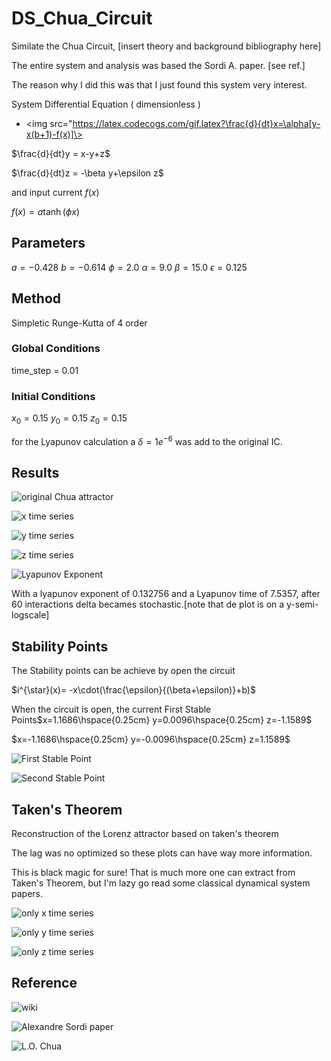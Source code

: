 
# DS_Chua_Circuit

Similate the Chua Circuit, [insert theory and background bibliography here]


The entire system and analysis was based the Sordi A. paper. [see ref.]


The reason why I did this was that I just found this system very interest.

System Differential Equation ( dimensionless )

- <img src="https://latex.codecogs.com/gif.latex?\frac{d}{dt}x=\alpha[y-x(b+1)-f(x)]\>

$\frac{d}{dt}y = x-y+z$

$\frac{d}{dt}z = -\beta y+\epsilon z$

and  input current $f(x)$

$f(x)=a \tanh(\phi x)$

## Parameters

$a= -0.428$
$b= -0.614$
$\phi = 2.0$
$\alpha = 9.0$
$\beta = 15.0$
$\epsilon = 0.125$

## Method

Simpletic Runge-Kutta of 4 order

### Global Conditions

time_step = 0.01

### Initial Conditions

$x_0 = 0.15$
$y_0 = 0.15$
$z_0 = 0.15$

for the Lyapunov calculation a $\delta=1e^{-6}$ was add to the original IC.

## Results 

![original Chua attractor](https://github.com/gcontesini/DS_Chua_Circuit/blob/master/ts_chua_circuit.png)

![x time series](https://github.com/gcontesini/DS_Chua_Circuit/blob/master/chua_circuit_x_ts.png)

![y time series](https://github.com/gcontesini/DS_Chua_Circuit/blob/master/chua_circuit_y_ts.png)

![z time series](https://github.com/gcontesini/DS_Chua_Circuit/blob/master/chua_circuit_z_ts.png)

![Lyapunov Exponent](https://github.com/gcontesini/DS_Chua_Circuit/blob/master/chua_circuit_lyapunov_exp.png)

With a lyapunov exponent of $0.132756$ and a Lyapunov time of $7.5357$, after 
60 interactions delta becames stochastic.[note that de plot is on a y-semi-logscale]

## Stability Points

The Stability points can be achieve by open the circuit

$i^{\star}(x)= -x\cdot(\frac{\epsilon}{(\beta+\epsilon)}+b)$

When the circuit is open, the current
First Stable Points$x=1.1686\hspace{0.25cm}  y=0.0096\hspace{0.25cm}  z=-1.1589$

$x=-1.1686\hspace{0.25cm}  y=-0.0096\hspace{0.25cm}  z=1.1589$

![First Stable Point](https://github.com/gcontesini/DS_Chua_Circuit/blob/master/ts_chua_circuit_FSP.png)

![Second Stable Point](https://github.com/gcontesini/DS_Chua_Circuit/blob/master/ts_chua_circuit_SSP.png)

## Taken's Theorem

Reconstruction of the Lorenz attractor based on taken's theorem

The lag was no optimized so these plots can have way more information.

This is black magic for sure! That is much more one can extract from Taken's Theorem, but I'm lazy go read some classical dynamical system papers.

![only x time series](https://github.com/gcontesini/DS_Chua_Circuit/blob/master/chua_x_takens_theorem.png)

![only y time series](https://github.com/gcontesini/DS_Chua_Circuit/blob/master/chua_y_takens_theorem.png)

![only z time series](https://github.com/gcontesini/DS_Chua_Circuit/blob/master/chua_z_takens_theorem.png)

## Reference

![wiki](https://en.wikipedia.org/wiki/Chua%27s_circuit)

![Alexandre Sordi paper](https://doi.org/10.1590/1806-9126-rbef-2020-0437)

![L.O. Chua](https://arxiv.org/abs/1710.02677)


